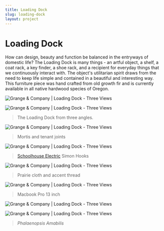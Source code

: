 ```yaml
---
title: Loading Dock
slug: loading-dock
layout: project
---
```


# Loading Dock

How can design, beauty and function be balanced in the entryways of domestic life? The Loading Dock is many things - an artful object, a shelf, a coat rack, a key finder, a shoe rack, and a recipient for everyday things that we continuously interact with. The object's utilitarian spirit draws from the need to keep life simple and contained in a beautiful and interesting way. This furniture piece was hand crafted from old growth fir and is currently available in all native hardwood species of Oregon.

<!-- For inquiries about this product, please [contact us](mailto:grange.company@gmail.com) or [visit our Etsy site.](http://www.etsy.com/listing/164827076/loading-dock-custom-shelf-and-storage?ref=shop_home_active) -->

![Grange & Company | Loading Dock - Three Views](loading-dock/body-shot-triple.png)

![Grange & Company | Loading Dock - Three Views](loading-dock/body-shot-full.png)
> The Loading Dock from three angles.

![Grange & Company | Loading Dock - Three Views](loading-dock/shelf-full.png)
> Mortis and tenant joints

![Grange & Company | Loading Dock - Three Views](loading-dock/top-detail-full.png)
> [Schoolhouse Electric](http://www.schoolhouseelectric.com/) Simon Hooks

![Grange & Company | Loading Dock - Three Views](loading-dock/shelf-close-up-full.png)
> Prairie cloth and accent thread

![Grange & Company | Loading Dock - Three Views](loading-dock/computer-full.png)
> Macbook Pro 13 inch

![Grange & Company | Loading Dock - Three Views](loading-dock/orchid-shot-full.png)

![Grange & Company | Loading Dock - Three Views](loading-dock/orchid-top-shot-full.png)
> _Phalaenopsis Amabilis_
